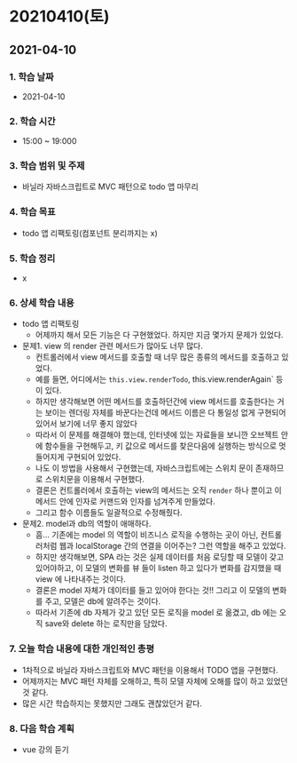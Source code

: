# 20210410\(토\)

## 2021-04-10

### 1. 학습 날짜

* 2021-04-10

### 2. 학습 시간

* 15:00 ~ 19:000

### 3. 학습 범위 및 주제

* 바닐라 자바스크립트로 MVC 패턴으로 todo 앱 마무리

### 4. 학습 목표

* todo 앱 리팩토링\(컴포넌트 분리까지는 x\)

### 5. 학습 정리

* x

### 6. 상세 학습 내용

* todo 앱 리팩토링
  * 어제까지 해서 모든 기능은 다 구현했었다. 하지만 지금 몇가지 문제가 있었다.
* 문제1. view 의 render 관련 메서드가 많아도 너무 많다.
  * 컨트롤러에서 view 메서드를 호출할 때 너무 많은 종류의 메서드를 호출하고 있었다.
  * 예를 들면, 어디에서는 `this.view.renderTodo`, this.view.renderAgain\` 등이 있다.
  * 하지만 생각해보면 어떤 메서드를 호출하던간에 view 메서드를 호출한다는 거는 보이는 렌더링 자체를 바꾼다는건데 메서드 이름은 다 통일성 없게 구현되어 있어서 보기에 너무 좋지 않았다
  * 따라서 이 문제를 해결해야 했는데, 인터넷에 있는 자료들을 보니깐 오브젝트 안에 함수들을 구현해두고, 키 값으로 메서드를 찾은다음에 실행하는 방식으로 멋들어지게 구현되어 있었다.
  * 나도 이 방법을 사용해서 구현했는데, 자바스크립트에는 스위치 문이 존재하므로 스위치문을 이용해서 구현했다.
  * 결론은 컨트롤러에서 호출하는 view의 메서드는 오직 `render` 하나 뿐이고 이 메서드 안에 인자로 커맨드와 인자를 넘겨주게 만들었다.
  * 그리고 함수 이름들도 일괄적으로 수정해줬다.
* 문제2. model과 db의 역할이 애매하다.
  * 흠... 기존에는 model 의 역할이 비즈니스 로직을 수행하는 곳이 아닌, 컨트롤러처럼 웹과 localStorage 간의 연결을 이어주는? 그런 역할을 해주고 있었다.
  * 하지만 생각해보면, SPA 라는 것은 실제 데이터를 처음 로딩할 때 모델이 갖고 있어야하고, 이 모델의 변화를 뷰 들이 listen 하고 있다가 변화를 감지했을 때 view 에 나타내주는 것이다.
  * 결론은 model 자체가 데이터를 들고 있어야 한다는 것!! 그리고 이 모델의 변화를 주고, 모델은 db에 알려주는 것이다.
  * 따라서 기존에 db 자체가 갖고 있던 모든 로직을 model 로 옮겼고, db 에는 오직 save와 delete 하는 로직만을 담았다.

### 7. 오늘 학습 내용에 대한 개인적인 총평

* 1차적으로 바닐라 자바스크립트와 MVC 패턴을 이용해서 TODO 앱을 구현했다.
* 어제까지는 MVC 패턴 자체를 오해하고, 특히 모델 자체에 오해를 많이 하고 있었던 것 같다.
* 많은 시간 학습하지는 못했지만 그래도 괜찮았던거 같다.

### 8. 다음 학습 계획

* vue 강의 듣기


